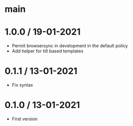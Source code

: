 # main

# 1.0.0 / 19-01-2021

* Permit browsersync in development in the default policy
* Add helper for tilt based templates

# 0.1.1 / 13-01-2021

* Fix syntax

# 0.1.0 / 13-01-2021

* First version
